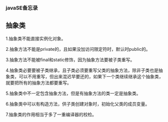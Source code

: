 ### javaSE备忘录

## 抽象类

1.抽象类不能直接实例化对象。

2.抽象方法不能是private的，且如果没加访问限定符时，默认时public的。

3.抽象方法不能被final和static修饰，因为抽象方法要被子类重写。

4.抽象类必要要被子类继承，且子类必须要重写父类的抽象方法，除非子类也是抽象类，可以不用重写，但出来混迟早要还的，如果下一个类继续继承这个抽象类，就要把所有的抽象方法都要重写。

5.抽象类中不一定包含抽象方法，但是有抽象方法的类一定是抽象类。

6.抽象类中可以有构造方法，供子类创建对象时，初始化父类的成员变量。

7.抽象类的作用相当于多了一重编译器的校检。